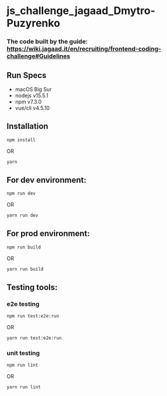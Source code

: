 # js_challenge_jagaad_Dmytro-Puzyrenko
### The code built by the guide: https://wiki.jagaad.it/en/recruiting/frontend-coding-challenge#Guidelines

## Run Specs
- macOS Big Sur  
- nodejs v15.5.1
- npm v7.3.0
- vue/cli v4.5.10

## Installation
```sh
npm install
```
OR 
```sh
yarn
```
## For dev environment:
```sh
npm run dev
```
OR
```sh
yarn run dev
```

## For prod environment:
```sh
npm run build
```
OR
```sh
yarn run build
```

## Testing tools:
### e2e testing
```sh
npm run test:e2e:run
```
OR
```sh
yarn run test:e2e:run
```

### unit testing
```sh
npm run lint
```
OR
```sh
yarn run lint
```
